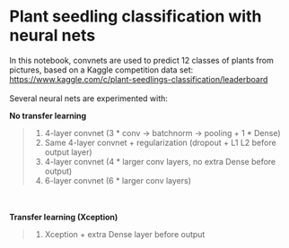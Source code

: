 # Plant seedling classification with neural nets

In this notebook, convnets are used to predict 12 classes of plants from pictures, based on a Kaggle competition data set: https://www.kaggle.com/c/plant-seedlings-classification/leaderboard
<br><br>
Several neural nets are experimented with: 

**No transfer learning**
> 1) 4-layer convnet (3 * conv -> batchnorm -> pooling + 1 * Dense) <br>
> 2) Same 4-layer convnet + regularization (dropout + L1 L2 before output layer) <br>
> 3) 4-layer convnet (4 * larger conv layers, no extra Dense before output) <br>
> 4) 6-layer convnet (6 * larger conv layers) <br>
>
<br><br>
**Transfer learning (Xception)**
> 1) Xception + extra Dense layer before output
